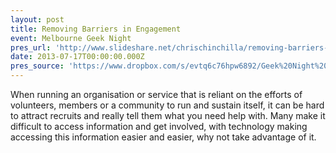 ```yaml
---
layout: post
title: Removing Barriers in Engagement
event: Melbourne Geek Night
pres_url: 'http://www.slideshare.net/chrischinchilla/removing-barriers-in-engagement-melbourne-geek-night-july-2013'
date: 2013-07-17T00:00:00.000Z
pres_source: 'https://www.dropbox.com/s/evtq6c76hpw6892/Geek%20Night%20v1.pptx?dl=0'
---
```


When running an organisation or service that is reliant on the efforts of volunteers, members or a community to run and sustain itself, it can be hard to attract recruits and really tell them what you need help with. Many make it difficult to access information and get involved, with technology making accessing this information easier and easier, why not take advantage of it.
